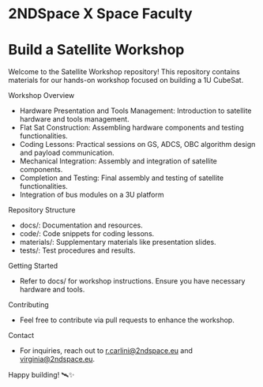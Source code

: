 # 2NDSpace X Space Faculty
# Build a Satellite Workshop 
Welcome to the Satellite Workshop repository! This repository contains materials for our hands-on workshop focused on building a 1U CubeSat.

Workshop Overview

- Hardware Presentation and Tools Management: Introduction to satellite hardware and tools management.
- Flat Sat Construction: Assembling hardware components and testing functionalities.
- Coding Lessons: Practical sessions on GS, ADCS, OBC algorithm design and payload communication.
- Mechanical Integration: Assembly and integration of satellite components.
- Completion and Testing: Final assembly and testing of satellite functionalities.
- Integration of bus modules on a 3U platform

Repository Structure

- docs/: Documentation and resources.
- code/: Code snippets for coding lessons.
- materials/: Supplementary materials like presentation slides.
- tests/: Test procedures and results.

Getting Started

- Refer to docs/ for workshop instructions. Ensure you have necessary hardware and tools.

Contributing
- Feel free to contribute via pull requests to enhance the workshop.

Contact
- For inquiries, reach out to r.carlini@2ndspace.eu and virginia@2ndspace.eu.

Happy building! 🛰️✨
